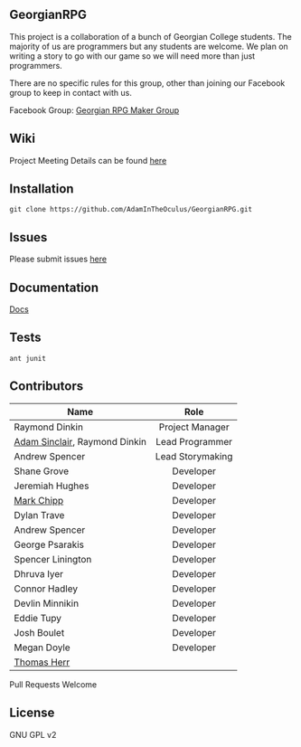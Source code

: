 ## GeorgianRPG

This project is a collaboration of a bunch of Georgian College students. 
The majority of us are programmers but any students are welcome. We 
plan on writing a story to go with our game so we will need more than 
just programmers.

There are no specific rules for this group, other than joining our 
Facebook group to keep in contact with us.

Facebook Group: [Georgian RPG Maker Group](https://www.facebook.com/groups/174588899562639/)

## Wiki

Project Meeting Details can be found [here](https://github.com/AdamInTheOculus/GeorgianRPG/wiki)

## Installation

`git clone https://github.com/AdamInTheOculus/GeorgianRPG.git`

## Issues

Please submit issues [here](https://github.com/AdamInTheOculus/GeorgianRPG/issues)

## Documentation

[Docs](#)

## Tests

`ant junit`

## Contributors

| Name          | Role          |
| ------------- |:-------------:|
| Raymond Dinkin      | Project Manager |
| [Adam Sinclair](https://github.com/AdamInTheOculus), Raymond Dinkin       | Lead Programmer      |
| Andrew Spencer  | Lead Storymaking      |
| Shane Grove | Developer |
| Jeremiah Hughes | Developer |
| [Mark Chipp](https://github.com/mchipp) |  Developer |
| Dylan Trave | Developer |
| Andrew Spencer |  Developer |
| George Psarakis | Developer |
| Spencer Linington  |  Developer |
| Dhruva Iyer | Developer |
| Connor Hadley  |  Developer |
| Devlin Minnikin|  Developer |
| Eddie Tupy |  Developer |
| Josh Boulet|  Developer |
| Megan Doyle | Developer |
| [Thomas Herr](https://github.com/tlherr) | |

Pull Requests Welcome

## License

GNU GPL v2
